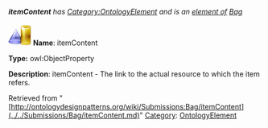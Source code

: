 ___itemContent__ has [Category:OntologyElement](../../Category/OntologyElement.md "Category:OntologyElement") and is an [element of](../../Property/ElementOf.md "Property:ElementOf") [Bag](../../Submissions/Bag.md "Submissions:Bag")_


  




[![ObjectProperty](../../images/thumb/c/c3/ObjectProperty.gif/45px-ObjectProperty.gif)](../../Image/ObjectProperty.gif.md "ObjectProperty")
__Name__: itemContent 


__Type:__ owl:ObjectProperty 


__Description__: itemContent - The link to the actual resource to which the item refers. 





Retrieved from "[http://ontologydesignpatterns.org/wiki/Submissions:Bag/itemContent](../../Submissions/Bag/itemContent.md)"
 [Category](http://ontologydesignpatterns.org/wiki/Special:Categories "Special:Categories"): [OntologyElement](../../Category/OntologyElement.md "Category:OntologyElement")